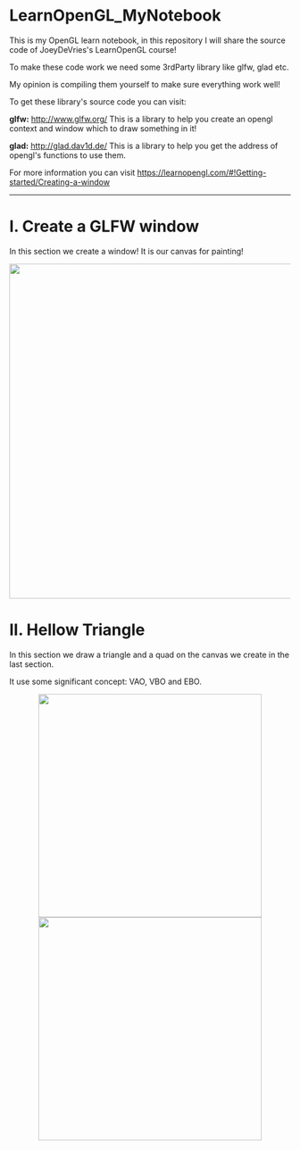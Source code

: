 # LearnOpenGL_MyNotebook

This is my OpenGL learn notebook, in this repository I will share the source code of JoeyDeVries's LearnOpenGL course!

To make these code work we need some 3rdParty library like glfw, glad etc.

My opinion is compiling them yourself to make sure everything work well!

To get these library's source code you can visit:

**glfw:** <http://www.glfw.org/> This is a library to help you create an opengl context and window which to draw something in it!

**glad:** <http://glad.dav1d.de/> This is a library to help you get the address of opengl's functions to use them.

For more information you can visit https://learnopengl.com/#!Getting-started/Creating-a-window

***

# I. Create a GLFW window

In this section we create a window! It is our canvas for painting!

<center>
  <img src="http://ovi8mw7d8.bkt.clouddn.com/GLFWwindow.PNG" width="600" />
</center>

# II. Hellow Triangle

In this section we draw a triangle and a quad on the canvas we create in the last section.

It use some significant concept: VAO, VBO and EBO.

<div align="center">
<img src="http://ovi8mw7d8.bkt.clouddn.com/HellowTriangle.PNG" width="400" />
<img src="http://ovi8mw7d8.bkt.clouddn.com/DrawQuadWithElements.PNG" width="400" />
